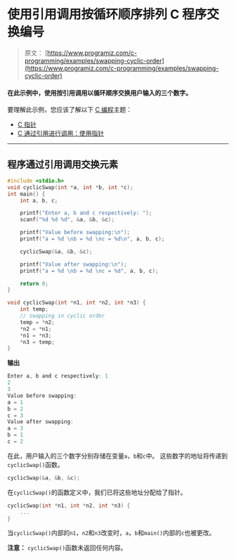 # 使用引用调用按循环顺序排列 C 程序交换编号

> 原文： [https://www.programiz.com/c-programming/examples/swapping-cyclic-order](https://www.programiz.com/c-programming/examples/swapping-cyclic-order)

#### 在此示例中，使用按引用调用以循环顺序交换用户输入的三个数字。

要理解此示例，您应该了解以下 [C 编程](/c-programming "C tutorial")主题：

*   [C 指针](/c-programming/c-pointers)
*   [C 通过引用进行调用：使用指针](/c-programming/c-pointer-functions)

* * *

## 程序通过引用调用交换元素

```c
#include <stdio.h>
void cyclicSwap(int *a, int *b, int *c);
int main() {
    int a, b, c;

    printf("Enter a, b and c respectively: ");
    scanf("%d %d %d", &a, &b, &c);

    printf("Value before swapping:\n");
    printf("a = %d \nb = %d \nc = %d\n", a, b, c);

    cyclicSwap(&a, &b, &c);

    printf("Value after swapping:\n");
    printf("a = %d \nb = %d \nc = %d", a, b, c);

    return 0;
}

void cyclicSwap(int *n1, int *n2, int *n3) {
    int temp;
    // swapping in cyclic order
    temp = *n2;
    *n2 = *n1;
    *n1 = *n3;
    *n3 = temp;
} 
```

**输出**

```c
Enter a, b and c respectively: 1
2
3
Value before swapping:
a = 1 
b = 2 
c = 3
Value after swapping:
a = 3 
b = 1 
c = 2 
```

在此，用户输入的三个数字分别存储在变量`a`，`b`和`c`中。 这些数字的地址将传递到`cyclicSwap()`函数。

```c
cyclicSwap(&a, &b, &c); 
```

在`cyclicSwap()`的函数定义中，我们已将这些地址分配给了指针。

```c
cyclicSwap(int *n1, int *n2, int *n3) {
    ...
} 
```

当`cyclicSwap()`内部的`n1`，`n2`和`n3`改变时，`a`，`b`和`main()`内部的`c`也被更改。

**注意：** `cyclicSwap()`函数未返回任何内容。
